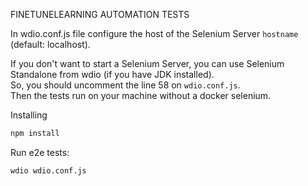 FINETUNELEARNING AUTOMATION TESTS


In wdio.conf.js file configure the host of the Selenium Server `hostname` (default: localhost).  

If you don't want to start a Selenium Server, you can use Selenium Standalone from wdio (if you have JDK installed).  
So, you should uncomment the line 58 on `wdio.conf.js`.  
Then the tests run on your machine without a docker selenium.

Installing
```bash
npm install
```

Run e2e tests:

```bash
wdio wdio.conf.js
```